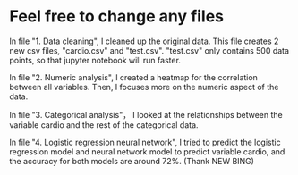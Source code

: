 # Feel free to change any files
In file "1. Data cleaning", I cleaned up the original data. This file creates 2 new csv files, "cardio.csv" and "test.csv". "test.csv" only contains 500 data points, so that jupyter notebook will run faster. 

In file "2. Numeric analysis", I created a heatmap for the correlation between all variables. Then, I focuses more on the numeric aspect of the data.

In file "3. Categorical analysis"， I looked at the relationships between the variable cardio and the rest of the categorical data. 

In file "4. Logistic regression neural network", I tried to predict the logistic regression model and neural network model to predict variable cardio, and the accuracy for both models are around 72%. (Thank NEW BING)
